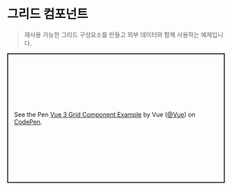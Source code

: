 # 그리드 컴포넌트

> 재사용 가능한 그리드 구성요소를 만들고 외부 데이터와 함께 사용하는 예제입니다.

<p class="codepen" data-height="300" data-theme-id="39028" data-default-tab="js,result" data-user="Vue" data-slug-hash="BaKbowJ" data-preview="true" data-editable="true" style="height: 300px; box-sizing: border-box; display: flex; align-items: center; justify-content: center; border: 2px solid; margin: 1em 0; padding: 1em;" data-pen-title="Vue 3 Grid Component Example">   <span>See the Pen <a href="https://codepen.io/team/Vue/pen/BaKbowJ">   Vue 3 Grid Component Example</a> by Vue (<a href="https://codepen.io/Vue">@Vue</a>)   on <a href="https://codepen.io">CodePen</a>.</span> </p> <script async="" src="https://static.codepen.io/assets/embed/ei.js"></script>
